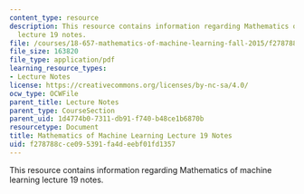 ```yaml
---
content_type: resource
description: This resource contains information regarding Mathematics of machine learning
  lecture 19 notes.
file: /courses/18-657-mathematics-of-machine-learning-fall-2015/f278788cce095391fa4deebf01fd1357_MIT18_657F15_L19.pdf
file_size: 163820
file_type: application/pdf
learning_resource_types:
- Lecture Notes
license: https://creativecommons.org/licenses/by-nc-sa/4.0/
ocw_type: OCWFile
parent_title: Lecture Notes
parent_type: CourseSection
parent_uid: 1d4774b0-7311-db91-f740-b48ce1b6870b
resourcetype: Document
title: Mathematics of Machine Learning Lecture 19 Notes
uid: f278788c-ce09-5391-fa4d-eebf01fd1357
---
```

This resource contains information regarding Mathematics of machine learning lecture 19 notes.